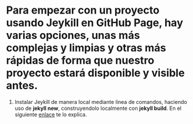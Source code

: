 # Para empezar con un proyecto usando Jeykill en GitHub Page, hay varias opciones, unas más complejas y limpias y otras más rápidas de forma que nuestro proyecto estará disponible y visible antes.

1. Instalar Jeykill de manera local mediante linea de comandos, haciendo uso de **jekyll new**, construyendolo localmente con **jekyll build**. En el siguiente [enlace](http://jekyllrb.com/) te lo explica.
